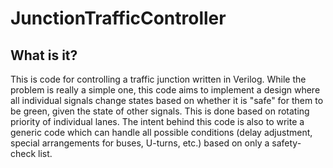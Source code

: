 # JunctionTrafficController
## What is it?
This is code for controlling a traffic junction written in Verilog. While the problem is really a simple one, this code aims to implement a design where all individual signals change states based on whether it is "safe" for them to be green, given the state of other signals. This is done based on rotating priority of individual lanes. The intent behind this code is also to write a generic code which can handle all possible conditions (delay adjustment, special arrangements for buses, U-turns, etc.) based on only a safety-check list.
